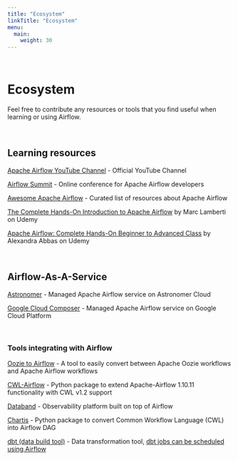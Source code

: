 ```yaml
---
title: "Ecosystem"
linkTitle: "Ecosystem"
menu:
  main:
    weight: 30
---
```


&nbsp;
&nbsp;

# Ecosystem

Feel free to contribute any resources or tools that you find useful when learning or using Airflow.

&nbsp;

## Learning resources

[Apache Airflow YouTube Channel](https://www.youtube.com/channel/UCSXwxpWZQ7XZ1WL3wqevChA) - Official YouTube Channel

[Airflow Summit](https://airflowsummit.org/) - Online conference for Apache Airflow developers

[Awesome Apache Airflow](https://github.com/jghoman/awesome-apache-airflow) - Curated list of resources about Apache Airflow

[The Complete Hands-On Introduction to Apache Airflow](https://www.udemy.com/course/the-complete-hands-on-course-to-master-apache-airflow) by Marc Lamberti on Udemy

[Apache Airflow: Complete Hands-On Beginner to Advanced Class](https://www.udemy.com/course/apache-airflow-course) by Alexandra Abbas on Udemy

&nbsp;

## Airflow-As-A-Service

[Astronomer](https://www.astronomer.io/) - Managed Apache Airflow service on Astronomer Cloud

[Google Cloud Composer](https://cloud.google.com/composer) - Managed Apache Airflow service on Google Cloud Platform

&nbsp;

### Tools integrating with Airflow

[Oozie to Airflow](https://github.com/GoogleCloudPlatform/oozie-to-airflow) - A tool to easily convert between Apache Oozie workflows and Apache Airflow workflows

[CWL-Airflow](https://github.com/Barski-lab/cwl-airflow) - Python package to extend Apache-Airflow 1.10.11 functionality with CWL v1.2 support

[Databand](https://databand.ai/) - Observability platform built on top of Airflow

[Chartis](https://github.com/trejas/chartis) - Python package to convert Common Workflow Language (CWL) into Airflow DAG

[dbt (data build tool)](https://docs.getdbt.com/) - Data transformation tool, [dbt jobs can be scheduled using Airflow](https://docs.getdbt.com/docs/running-a-dbt-project/running-dbt-in-production/#using-airflow)
